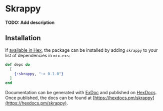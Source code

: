 # Skrappy

**TODO: Add description**

## Installation

If [available in Hex](https://hex.pm/docs/publish), the package can be installed
by adding `skrappy` to your list of dependencies in `mix.exs`:

```elixir
def deps do
  [
    {:skrappy, "~> 0.1.0"}
  ]
end
```

Documentation can be generated with [ExDoc](https://github.com/elixir-lang/ex_doc)
and published on [HexDocs](https://hexdocs.pm). Once published, the docs can
be found at [https://hexdocs.pm/skrappy](https://hexdocs.pm/skrappy).

